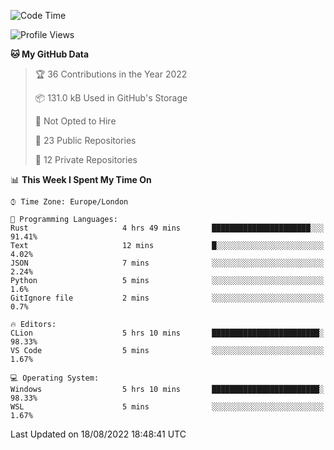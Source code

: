 <!--START_SECTION:waka-->
![Code Time](http://img.shields.io/badge/Code%20Time-219%20hrs%2051%20mins-blue)

![Profile Views](http://img.shields.io/badge/Profile%20Views-0-blue)

**🐱 My GitHub Data** 

> 🏆 36 Contributions in the Year 2022
 > 
> 📦 131.0 kB Used in GitHub's Storage 
 > 
> 🚫 Not Opted to Hire
 > 
> 📜 23 Public Repositories 
 > 
> 🔑 12 Private Repositories  
 > 
📊 **This Week I Spent My Time On** 

```text
⌚︎ Time Zone: Europe/London

💬 Programming Languages: 
Rust                     4 hrs 49 mins       ██████████████████████░░░   91.41% 
Text                     12 mins             █░░░░░░░░░░░░░░░░░░░░░░░░   4.02% 
JSON                     7 mins              ░░░░░░░░░░░░░░░░░░░░░░░░░   2.24% 
Python                   5 mins              ░░░░░░░░░░░░░░░░░░░░░░░░░   1.6% 
GitIgnore file           2 mins              ░░░░░░░░░░░░░░░░░░░░░░░░░   0.7%

🔥 Editors: 
CLion                    5 hrs 10 mins       ████████████████████████░   98.33% 
VS Code                  5 mins              ░░░░░░░░░░░░░░░░░░░░░░░░░   1.67%

💻 Operating System: 
Windows                  5 hrs 10 mins       ████████████████████████░   98.33% 
WSL                      5 mins              ░░░░░░░░░░░░░░░░░░░░░░░░░   1.67%

```


 Last Updated on 18/08/2022 18:48:41 UTC
<!--END_SECTION:waka-->